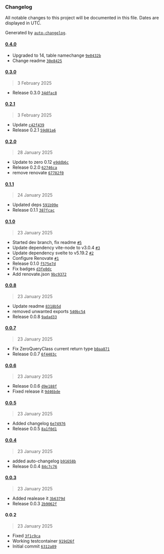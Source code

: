 ### Changelog

All notable changes to this project will be documented in this file. Dates are displayed in UTC.

Generated by [`auto-changelog`](https://github.com/CookPete/auto-changelog).

#### [0.4.0](https://github.com/RobertoSnap/zero-svelte-query/compare/0.3.0...0.4.0)

- Upgraded to 14, table namechange [`9e0432b`](https://github.com/RobertoSnap/zero-svelte-query/commit/9e0432b3e191347158cb1ce4e3932132de57f9ce)
- Change readme [`30e8425`](https://github.com/RobertoSnap/zero-svelte-query/commit/30e8425d5639459624d3adaa51b358bbb2f630f9)

#### [0.3.0](https://github.com/RobertoSnap/zero-svelte-query/compare/0.2.1...0.3.0)

> 3 February 2025

- Release 0.3.0 [`34dfac8`](https://github.com/RobertoSnap/zero-svelte-query/commit/34dfac8f73c1170a50eb41e9ecceb2f9d6415dd5)

#### [0.2.1](https://github.com/RobertoSnap/zero-svelte-query/compare/0.2.0...0.2.1)

> 3 February 2025

- Update [`c42f439`](https://github.com/RobertoSnap/zero-svelte-query/commit/c42f43970fb46fc1c68dd0ea4617dc25a6877250)
- Release 0.2.1 [`59d81a6`](https://github.com/RobertoSnap/zero-svelte-query/commit/59d81a69cf54fcb5d5e3bb5f7ff2c3778b5cd335)

#### [0.2.0](https://github.com/RobertoSnap/zero-svelte-query/compare/0.1.1...0.2.0)

> 28 January 2025

- Update to zero 0.12 [`e9ddb6c`](https://github.com/RobertoSnap/zero-svelte-query/commit/e9ddb6c5a8480fc3c48aa459f4ada7b3302e0733)
- Release 0.2.0 [`62746ca`](https://github.com/RobertoSnap/zero-svelte-query/commit/62746caad3879e09aa7277a669876e604a6b05f6)
- remove renovate [`67782f0`](https://github.com/RobertoSnap/zero-svelte-query/commit/67782f04198eff867eaab25deb4d2af51e9eb4d2)

#### [0.1.1](https://github.com/RobertoSnap/zero-svelte-query/compare/0.1.0...0.1.1)

> 24 January 2025

- Updated deps [`591b99e`](https://github.com/RobertoSnap/zero-svelte-query/commit/591b99e0673876486dcec3bc40b587e77def5a56)
- Release 0.1.1 [`387fcac`](https://github.com/RobertoSnap/zero-svelte-query/commit/387fcacdcb6e2fc4f2197192d7e4139dca7d00bb)

#### [0.1.0](https://github.com/RobertoSnap/zero-svelte-query/compare/0.0.8...0.1.0)

> 23 January 2025

- Started dev branch, fix readme [`#5`](https://github.com/RobertoSnap/zero-svelte-query/pull/5)
- Update dependency vite-node to v3.0.4 [`#3`](https://github.com/RobertoSnap/zero-svelte-query/pull/3)
- Update dependency svelte to v5.19.2 [`#2`](https://github.com/RobertoSnap/zero-svelte-query/pull/2)
- Configure Renovate [`#1`](https://github.com/RobertoSnap/zero-svelte-query/pull/1)
- Release 0.1.0 [`f575e7d`](https://github.com/RobertoSnap/zero-svelte-query/commit/f575e7d22967528426581fd4151b82bf5da7f55c)
- Fix badges [`d3fe0dc`](https://github.com/RobertoSnap/zero-svelte-query/commit/d3fe0dc91c0e109a9611dc6f09296e39c90c8530)
- Add renovate.json [`9bc9372`](https://github.com/RobertoSnap/zero-svelte-query/commit/9bc9372e2d2c8c1a2c97ca8498b017b9b860aa4d)

#### [0.0.8](https://github.com/RobertoSnap/zero-svelte-query/compare/0.0.7...0.0.8)

> 23 January 2025

- Update readme [`8318b5d`](https://github.com/RobertoSnap/zero-svelte-query/commit/8318b5d9584911dafdd46801c18bf9648342ce64)
- removed unwanted exports [`540bc54`](https://github.com/RobertoSnap/zero-svelte-query/commit/540bc5479bd0321ab22f95f98b8bc6033ba42961)
- Release 0.0.8 [`9adad33`](https://github.com/RobertoSnap/zero-svelte-query/commit/9adad3334b2a9ac853c99e1b3b8d51766f00b57e)

#### [0.0.7](https://github.com/RobertoSnap/zero-svelte-query/compare/0.0.6...0.0.7)

> 23 January 2025

- Fix ZeroQueryClass current return type [`b0aa871`](https://github.com/RobertoSnap/zero-svelte-query/commit/b0aa8719dcc3ce1111b68d1445a2ffcff95ecdb9)
- Release 0.0.7 [`6f4403c`](https://github.com/RobertoSnap/zero-svelte-query/commit/6f4403c59ec571d918b2a85863ea183af4ec8e4e)

#### [0.0.6](https://github.com/RobertoSnap/zero-svelte-query/compare/0.0.5...0.0.6)

> 23 January 2025

- Release 0.0.6 [`d9e188f`](https://github.com/RobertoSnap/zero-svelte-query/commit/d9e188fec983ddd67af553fe66386b8312b5ed65)
- Fixed release it [`9d46bde`](https://github.com/RobertoSnap/zero-svelte-query/commit/9d46bde1efcb4eb36b5375c817f3854a136a0593)

#### [0.0.5](https://github.com/RobertoSnap/zero-svelte-query/compare/0.0.4...0.0.5)

> 23 January 2025

- Added changelog [`6e74976`](https://github.com/RobertoSnap/zero-svelte-query/commit/6e74976ffd327c06cac4c1005e43f45afc805bca)
- Release 0.0.5 [`8a1f0d1`](https://github.com/RobertoSnap/zero-svelte-query/commit/8a1f0d1456d1bf2990d855eae343d5debc09d056)

#### [0.0.4](https://github.com/RobertoSnap/zero-svelte-query/compare/0.0.3...0.0.4)

> 23 January 2025

- added auto-changelog [`b91658b`](https://github.com/RobertoSnap/zero-svelte-query/commit/b91658bf482561ac8653952ab6ecd2ad1eb3b774)
- Release 0.0.4 [`84c7c76`](https://github.com/RobertoSnap/zero-svelte-query/commit/84c7c76c10912d1c642bf18a26a9f74e40b631bf)

#### [0.0.3](https://github.com/RobertoSnap/zero-svelte-query/compare/0.0.2...0.0.3)

> 23 January 2025

- Added realease it [`3b6379d`](https://github.com/RobertoSnap/zero-svelte-query/commit/3b6379d1481eb419600799062bc25827ce7b271c)
- Release 0.0.3 [`2b9062f`](https://github.com/RobertoSnap/zero-svelte-query/commit/2b9062fa33cb7f65cf5feaabbdb3b1dd1d7de358)

#### 0.0.2

> 23 January 2025

- Fixed [`3f1c9ca`](https://github.com/RobertoSnap/zero-svelte-query/commit/3f1c9ca8c5b8357f05713cddbc86a654a2db9e3a)
- Working testcontainer [`919d26f`](https://github.com/RobertoSnap/zero-svelte-query/commit/919d26f960feae80f07be8a3974f5bdb462c7c25)
- Initial commit [`6312a89`](https://github.com/RobertoSnap/zero-svelte-query/commit/6312a890fb039292f1689c8192430a34955057e8)
